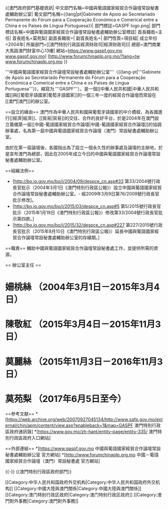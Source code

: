 {{澳門政府部門基礎資訊|
中文部門名稱=中國與葡語國家經貿合作論壇常設秘書處輔助辦公室|
葡文部門名稱={{lang|pt|Gabinete de Apoio ao Secretariado Permanente do Fórum para a Cooperação Económica e Comerical entre a China e os Países de Língua Portuguesa}}|
部門標誌=GASPF logo.png|
部門標誌名稱=中國與葡語國家經貿合作論壇常設秘書處輔助辦公室標誌|
首長職銜=主任|
首長姓名=莫苑梨|
副首長職銜=|
副首長姓名=|
部門性質=項目組|
成立年份=2004年|
所屬部門=[[澳門特別行政區經濟財政司|經濟財政司]]|
總部=澳門商業大馬路澳門財富中心13樓|
網站=https://www.gaspf.gov.mo www.gaspf.gov.mo]
[http://www.forumchinaplp.org.mo/?lang=tw www.forumchinaplp.org.mo
}}

'''中國與葡語國家經貿合作論壇常設秘書處輔助辦公室'''（{{lang-pt|'''Gabinete de Apoio ao Secretariado Permanente do Fórum para a Cooperação Económica e Comerical entre a China e os Países de Língua Portuguesa'''}}，縮寫为 '''GASPF'''）。是一個[[中華人民共和國|中華人民共和國]]與[[葡萄牙語國家|葡萄牙語國家]]的一個三年一度的經貿合作論壇而常設在[[澳門|澳門]]的辦公室。

==設立的緣由==
澳門作為中華人民共和國與葡萄牙語國家的中介橋樑，為各國進行[[經濟|經濟]]、[[貿易|貿易]]的交往、合作的良好平台，於是2004年在澳門設立籌備第一屆[[中國-葡語國家經貿合作論壇|中國-葡語國家經貿合作論壇]]的協調辦事處，名為第一屆中國與葡語國家經貿合作論壇（澳門）常設秘書處輔助辦公室。

由於在第一屆論壇後，各國指出為了設立一個永久性的辦事處及論壇的主辦地，於是宣布澳門為總部，因此在2005年成立今日的中國與葡語國家經貿合作論壇常設秘書處輔助辦公室。

==組織法例==
* [http://bo.io.gov.mo/bo/i/2004/09/despce_cn.asp#33 第33/2004號行政長官批示（2004年3月1日《澳門特別行政區公報》）設立中國與葡語國家經貿合作論壇常設秘書處輔助辦公室。- 經2009年3月9日第76/2009號行政長官批示修改]。
* [http://bo.io.gov.mo/bo/i/2015/03/despce_cn.asp#5 第5/2015號行政長官批示（2015年1月19日《澳門特別行政區公報》）修改第33/2004號行政長官批示第四款。]
* [http://bo.io.gov.mo/bo/i/2015/32/despce_cn.asp#227 第227/2015號行政長官批示（2015年8月10日《澳門特別行政區公報》）延長中國與葡語國家經貿合作論壇常設秘書處輔助辦公室的存續期。]

==職責==
輔助中國與葡語國家經貿合作論壇常設秘書處工作，並提供所需的資源。

== 辦公室主任 ==
# 姍桃絲 （2004年3月1日－2015年3月4日）
# 陳敬紅 （2015年3月4日－2015年11月3日）
# 莫麗絲 （2015年11月3日－2016年11月3日）
# 莫苑梨 （2017年6月5日至今）

==参考文献==
<references />
*[https://web.archive.org/web/20070927045134/http://www.safp.gov.mo/external/chin/apm/content/view.asp?enableback=1&map=GASPF 澳門特別行政區政府通訊錄]
*[https://www.gov.mo/zh-hant/entity-page/entity-335/ 澳門特別行政區政府入口網站]

==外部連結==
*[https://www.gaspf.gov.mo 中國與葡語國家經貿合作論壇常設秘書處輔助辦公室 官方網站]
*[http://www.forumchinaplp.org.mo 中國－葡語國家經貿合作論壇（澳門）常設秘書處 官方網站]

{{-}}
{{澳門特別行政區政府部門}}

[[Category:中华人民共和国政府外交机构|Category:中华人民共和国政府外交机构]]
[[Category:中國大陸與澳門關係|Category:中國大陸與澳門關係]]
[[Category:澳门特别行政区政府|Category:澳门特别行政区政府]]
[[Category:澳門對外事務|Category:澳門對外事務]]